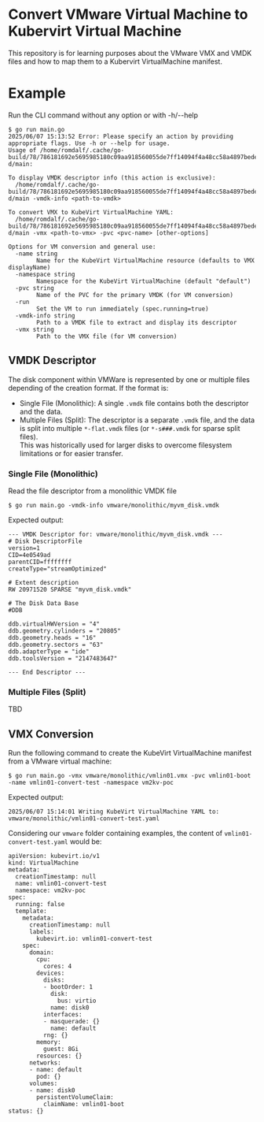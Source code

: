 # Convert VMware Virtual Machine to Kubervirt Virtual Machine

This repository is for learning purposes about the VMware VMX and VMDK files and how to map them to a Kubervirt VirtualMachine manifest.

# Example

Run the CLI command without any option or with -h/--help

```
$ go run main.go
2025/06/07 15:13:52 Error: Please specify an action by providing appropriate flags. Use -h or --help for usage.
Usage of /home/romdalf/.cache/go-build/78/786181692e5695985180c09aa918560055de7ff14094f4a48cc58a4897bede7b-d/main:

To display VMDK descriptor info (this action is exclusive):
  /home/romdalf/.cache/go-build/78/786181692e5695985180c09aa918560055de7ff14094f4a48cc58a4897bede7b-d/main -vmdk-info <path-to-vmdk>

To convert VMX to KubeVirt VirtualMachine YAML:
  /home/romdalf/.cache/go-build/78/786181692e5695985180c09aa918560055de7ff14094f4a48cc58a4897bede7b-d/main -vmx <path-to-vmx> -pvc <pvc-name> [other-options]

Options for VM conversion and general use:
  -name string
        Name for the KubeVirt VirtualMachine resource (defaults to VMX displayName)
  -namespace string
        Namespace for the KubeVirt VirtualMachine (default "default")
  -pvc string
        Name of the PVC for the primary VMDK (for VM conversion)
  -run
        Set the VM to run immediately (spec.running=true)
  -vmdk-info string
        Path to a VMDK file to extract and display its descriptor
  -vmx string
        Path to the VMX file (for VM conversion)
```

## VMDK Descriptor

The disk component within VMWare is represented by one or multiple files depending of the creation format. 
If the format is:
- Single File (Monolithic): A single ```.vmdk``` file contains both the descriptor and the data.
- Multiple Files (Split): The descriptor is a separate ```.vmdk``` file, and the data is split into multiple ```*-flat.vmdk``` files (or ```*-s###.vmdk``` for sparse split files).   
This was historically used for larger disks to overcome filesystem limitations or for easier transfer.

### Single File (Monolithic)

Read the file descriptor from a monolithic VMDK file

```
$ go run main.go -vmdk-info vmware/monolithic/myvm_disk.vmdk 
```
Expected  output:

```
--- VMDK Descriptor for: vmware/monolithic/myvm_disk.vmdk ---
# Disk DescriptorFile
version=1
CID=4e0549ad
parentCID=ffffffff
createType="streamOptimized"

# Extent description
RW 20971520 SPARSE "myvm_disk.vmdk"

# The Disk Data Base
#DDB

ddb.virtualHWVersion = "4"
ddb.geometry.cylinders = "20805"
ddb.geometry.heads = "16"
ddb.geometry.sectors = "63"
ddb.adapterType = "ide"
ddb.toolsVersion = "2147483647"

--- End Descriptor ---
```

### Multiple Files (Split)

TBD

## VMX Conversion

Run the following command to create the KubeVirt VirtualMachine manifest from a VMware virtual machine: 

```
$ go run main.go -vmx vmware/monolithic/vmlin01.vmx -pvc vmlin01-boot -name vmlin01-convert-test -namespace vm2kv-poc
```

Expected output:
``` 
2025/06/07 15:14:01 Writing KubeVirt VirtualMachine YAML to: vmware/monolithic/vmlin01-convert-test.yaml
``` 

Considering our ```vmware``` folder containing examples, the content of ```vmlin01-convert-test.yaml``` would be:

```
apiVersion: kubevirt.io/v1
kind: VirtualMachine
metadata:
  creationTimestamp: null
  name: vmlin01-convert-test
  namespace: vm2kv-poc
spec:
  running: false
  template:
    metadata:
      creationTimestamp: null
      labels:
        kubevirt.io: vmlin01-convert-test
    spec:
      domain:
        cpu:
          cores: 4
        devices:
          disks:
          - bootOrder: 1
            disk:
              bus: virtio
            name: disk0
          interfaces:
          - masquerade: {}
            name: default
          rng: {}
        memory:
          guest: 8Gi
        resources: {}
      networks:
      - name: default
        pod: {}
      volumes:
      - name: disk0
        persistentVolumeClaim:
          claimName: vmlin01-boot
status: {}
```

